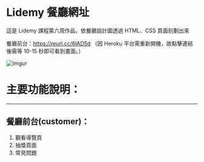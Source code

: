 # Lidemy 餐廳網址
這是 Lidemy 課程第六周作品，依餐廳設計圖透過 HTML、CSS 頁面刻劃出來

餐廳前台：https://reurl.cc/6lAD5d
（因 Heroku 平台需重新開機，故點擊連結後需等 10-15 秒即可看到畫面。）

![Imgur](https://i.imgur.com/LDT40W5.png)


# 主要功能說明：
---
## 餐廳前台(customer)：
1. 觀看導覽頁
2. 抽獎頁面
3. 常見問題

